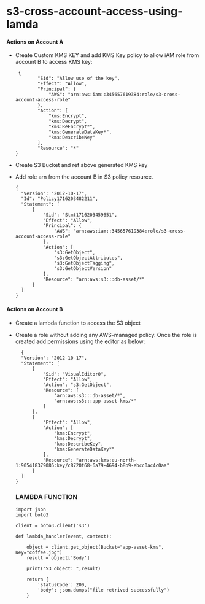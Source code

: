 # s3-cross-account-access-using-lamda

#### Actions on Account A
- Create Custom KMS KEY and add KMS Key policy to allow  iAM role from account B to access KMS key:

       {
              "Sid": "Allow use of the key",
              "Effect": "Allow",
              "Principal": {
                  "AWS": "arn:aws:iam::345657619384:role/s3-cross-account-access-role"
              },
              "Action": [
                  "kms:Encrypt",
                  "kms:Decrypt",
                  "kms:ReEncrypt*",
                  "kms:GenerateDataKey*",
                  "kms:DescribeKey"
              ],
              "Resource": "*"
      }
  
- Create S3 Bucket and ref above generated KMS key
- Add role arn from the account B in S3 policy resource.
    
      {
        "Version": "2012-10-17",
        "Id": "Policy1716203482211",
        "Statement": [
            {
                "Sid": "Stmt1716203459651",
                "Effect": "Allow",
                "Principal": {
                    "AWS": "arn:aws:iam::345657619384:role/s3-cross-account-access-role"
                },
                "Action": [
                    "s3:GetObject",
                    "s3:GetObjectAttributes",
                    "s3:GetObjectTagging",
                    "s3:GetObjectVersion"
                ],
                "Resource": "arn:aws:s3:::db-asset/*"
            }
        ]
      }

    


#### Actions on Account B
- Create a lambda function to access the S3 object
- Create a role without adding any AWS-managed policy. Once the role is created add permissions using the editor as below:
    
        {
      	"Version": "2012-10-17",
      	"Statement": [
      		{
      			"Sid": "VisualEditor0",
      			"Effect": "Allow",
      			"Action": "s3:GetObject",
      			"Resource": [
      				"arn:aws:s3:::db-asset/*",
      				"arn:aws:s3:::app-asset-kms/*"
      			]
      		},
      		{
      			"Effect": "Allow",
      			"Action": [
      				"kms:Encrypt",
      				"kms:Decrypt",
      				"kms:DescribeKey",
      				"kms:GenerateDataKey*"
      			],
      			"Resource": "arn:aws:kms:eu-north-1:905418379086:key/c8720f68-6a79-4694-b8b9-ebcc0ac4c0aa"
      		}
      	]
      }


  ### LAMBDA FUNCTION

      import json
      import boto3

      client = boto3.client('s3')
  
      def lambda_handler(event, context):    
          
          object = client.get_object(Bucket="app-asset-kms", Key="coffee.jpg")
          result = object['Body']
          
          print("S3 object: ",result)
          
          return {
              'statusCode': 200,
              'body': json.dumps("file retrived successfully")
          }


  
